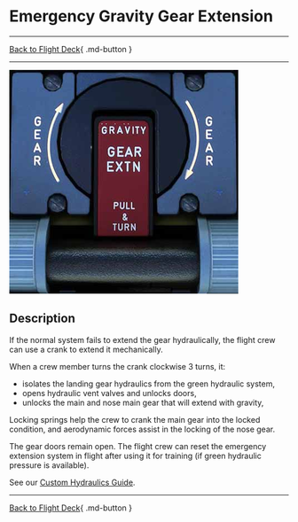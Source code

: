 # Emergency Gravity Gear Extension

---

[Back to Flight Deck](../index.md){ .md-button }

---

![Gravity Gear Extension Panel](../../../assets/a32nx-briefing/pedestal/Gravity-Gear-Extn-Panel.jpg "Gravity Gear Extension Panel")

## Description

If the normal system fails to extend the gear hydraulically, the flight crew can use a crank to extend it mechanically.

When a crew member turns the crank clockwise 3 turns, it:

- isolates the landing gear hydraulics from the green hydraulic system,
- opens hydraulic vent valves and unlocks doors,
- unlocks the main and nose main gear that will extend with gravity,

Locking springs help the crew to crank the main gear into the locked condition, and aerodynamic forces assist in the locking of the nose gear.

The gear doors remain open.
The flight crew can reset the emergency extension system in flight after using it for training (if green hydraulic pressure is available).

See our [Custom Hydraulics Guide](../../../../fbw-a32nx/feature-guides/custom-hydraulics.md).

---

[Back to Flight Deck](../index.md){ .md-button }
